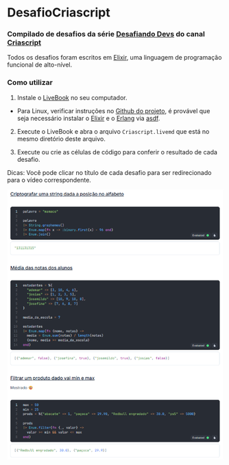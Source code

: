 # DesafioCriascript

### Compilado de desafios da série [Desafiando Devs](https://www.youtube.com/watch?v=i4g837mRsHA&list=PLLgKYjEKBqxcIeoikzTNZJtmxjW8eYLM2) do canal [Criascript](https://www.youtube.com/@criascript)

Todos os desafios foram escritos em [Elixir](https://elixir-lang.org/), uma linguagem de programação funcional de alto-nível.


### Como utilizar

1. Instale o [LiveBook](https://livebook.dev/) no seu computador.

* Para Linux, verificar instruções no [Github do projeto](https://github.com/livebook-dev/livebook), é provável que seja necessário instalar o [Elixir](https://elixir-lang.org/) e o [Erlang](https://erlang.org/) via [asdf](https://github.com/asdf-vm/asdf).

2. Execute o LiveBook e abra o arquivo `Criascript.livemd` que está no mesmo diretório deste arquivo.

3. Execute ou crie as células de código para conferir o resultado de cada desafio.

Dicas: Você pode clicar no título de cada desafio para ser redirecionado para o vídeo correspondente.

![desafios](./image.png)